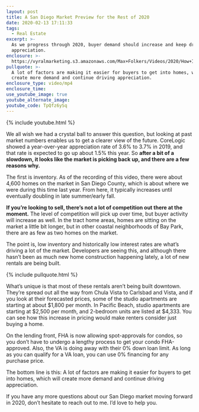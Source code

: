 ```yaml
---
layout: post
title: A San Diego Market Preview for the Rest of 2020
date: 2020-02-13 17:11:33
tags:
  - Real Estate
excerpt: >-
  As we progress through 2020, buyer demand should increase and keep driving
  appreciation.
enclosure: >-
  https://vyralmarketing.s3.amazonaws.com/Max+Folkers/Videos/2020/How+Is+The+San+Diego+Market+Heading+Into+2020_.mp4
pullquote: >-
  A lot of factors are making it easier for buyers to get into homes, which will
  create more demand and continue driving appreciation.
enclosure_type: video/mp4
enclosure_time:
use_youtube_image: true
youtube_alternate_image:
youtube_code: TpQfz6ySq
---
```


{% include youtube.html %}

We all wish we had a crystal ball to answer this question, but looking at past market numbers enables us to get a clearer view of the future. CoreLogic showed a year-over-year appreciation rate of 3.6% to 3.7% in 2019, and that rate is expected to go up about 1.5% this year. So **after a bit of a slowdown, it looks like the market is picking back up, and there are a few reasons why.&nbsp;**

The first is inventory. As of the recording of this video, there were about 4,600 homes on the market in San Diego County, which is about where we were during this time last year. From here, it typically increases until eventually doubling in late summer/early fall.&nbsp;

**If you’re looking to sell, there’s not a lot of competition out there at the moment.** The level of competition will pick up over time, but buyer activity will increase as well. In the tract home areas, homes are sitting on the market a little bit longer, but in other coastal neighborhoods of Bay Park, there are as few as two homes on the market.&nbsp;

The point is, low inventory and historically low interest rates are what’s driving a lot of the market. Developers are seeing this, and although there hasn’t been as much new home construction happening lately, a lot of new rentals are being built.&nbsp;

{% include pullquote.html %}

What’s unique is that most of these rentals aren’t being built downtown. They’re spread out all the way from Chula Vista to Carlsbad and Vista, and if you look at their forecasted prices, some of the studio apartments are starting at about $1,800 per month. In Pacific Beach, studio apartments are starting at $2,500 per month, and 2-bedroom units are listed at $4,333. You can see how this increase in pricing would make renters consider just buying a home.&nbsp;

On the lending front, FHA is now allowing spot-approvals for condos, so you don’t have to undergo a lengthy process to get your condo FHA-approved. Also, the VA is doing away with their 0% down loan limit. As long as you can qualify for a VA loan, you can use 0% financing for any purchase price.&nbsp;

The bottom line is this: A lot of factors are making it easier for buyers to get into homes, which will create more demand and continue driving appreciation.&nbsp;

If you have any more questions about our San Diego market moving forward in 2020, don’t hesitate to reach out to me. I’d love to help you.

&nbsp;